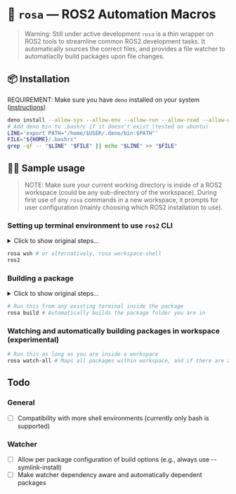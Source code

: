 # 🌹 `rosa` — ROS2 Automation Macros
> Warning: Still under active development
`rosa` is a thin wrapper on ROS2 tools to streamline common ROS2 development tasks. It automatically sources the correct files, and provides a file watcher to automatiaclly build packages upon file changes.
## 📦 Installation
REQUIREMENT: Make sure you have `deno` installed on your system ([instructions](https://deno.land/manual/getting_started/installation))
```bash
deno install --allow-sys --allow-env --allow-run --allow-read --allow-write --unstable -f https://deno.land/x/rosa@v0.0.1e/rosa.ts
# Add deno bin to .bashrc if it doesn't exist (tested on ubuntu)
LINE='export PATH="/home/$USER/.deno/bin:$PATH"'
FILE="${HOME}/.bashrc"
grep -qF -- "$LINE" "$FILE" || echo "$LINE" >> "$FILE"
```
## 👨‍💻 Sample usage
> NOTE: Make sure your current working directory is inside of a ROS2 workspace (could be any sub-directory of the workspace). During first use of any `rosa` commands in a new workspace, it prompts for user configuration (mainly choosing which ROS2 installation to use).

### Setting up terminal environment to use `ros2` CLI
<details>
  <summary>Click to show original steps...</summary>
  
  ```bash
  source /opt/ros/<distribution>/setup.sh
  source ../../install/setup.sh
  ros2
  ```
</details>

```bash
rosa wsh # or alternatively, rosa workspace-shell
ros2
```

### Building a package
<details>
  <summary>Click to show original steps...</summary>
  
  ```bash
  # Open a new terminal
  source /opt/ros/<distribution>/setup.sh
  cd ../../ # (cd'ing to workspace root)
  colcon build --packages-select <package name>
  ```
</details>

```bash
# Run this from any existing terminal inside the package
rosa build # Automatically builds the package folder you are in
```

### Watching and automatically building packages in workspace (experimental)
```bash
# Run this as long as you are inside a workspace
rosa watch-all # Maps all packages within workspace, and if there are any files changes, the package is rebuilt.
```
## Todo
### General
- [ ] Compatibility with more shell environments (currently only bash is supported)

### Watcher
- [ ] Allow per package configuration of build options (e.g., always use --symlink-install)
- [ ] Make watcher dependency aware and automatically dependent packages
